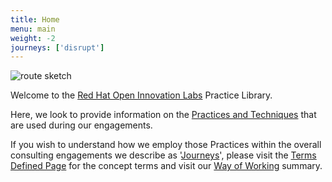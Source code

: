 ```yaml
---
title: Home
menu: main
weight: -2
journeys: ['disrupt']
---
```


![route sketch](/images/route-sketch.png)


Welcome to the [Red Hat Open Innovation Labs](https://www.redhat.com/en/open-innovation-labs) Practice Library.

Here, we look to provide information on the [Practices and Techniques](/practices) that are used during our engagements.

If you wish to understand how we employ those Practices within the overall consulting engagements we describe as '[Journeys](/journeys/)', please visit the [Terms Defined Page](/terms-defined/) for the concept terms and visit our [Way of Working](/way-of-working-summary/) summary.
